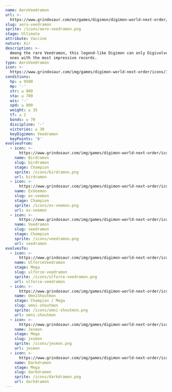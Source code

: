 ```yaml
---
name: AeroVeedramon
url: >-
  https://www.grindosaur.com/en/games/digimon/digimon-world-next-order/digimon/126-aero-veedramon
slug: aero-veedramon
sprite: /icons/aero-veedramon.png
stage: Ultimate
attribute: Vaccine
nature: Air
description: >-
  Among the rare Veedramon, this legend-like Digimon can only Digivolve from the
  ones with the most impressive records.
type: AeroVeedramon
icon: >-
  https://www.grindosaur.com/img/games/digimon-world-next-order/icons/126-aeroveedramon-icon.png
conditions:
  hp: ≥ 9500
  mp: '-'
  str: ≥ 800
  sta: ≥ 700
  wis: '-'
  spd: ≥ 800
  weight: ≥ 35
  tf: ≤ 2
  bonds: ≥ 70
  discipline: '-'
  victories: ≥ 30
  keyDigimon: Veedramon
  keyPoints: '6'
evolvesFrom:
  - icon: >-
      https://www.grindosaur.com/img/games/digimon-world-next-order/icons/61-birdramon-icon-small.png
    name: Birdramon
    slug: birdramon
    stage: Champion
    sprite: /icons/birdramon.png
    url: birdramon
  - icon: >-
      https://www.grindosaur.com/img/games/digimon-world-next-order/icons/67-exveemon-icon-small.png
    name: ExVeemon
    slug: ex-veemon
    stage: Champion
    sprite: /icons/ex-veemon.png
    url: ex-veemon
  - icon: >-
      https://www.grindosaur.com/img/games/digimon-world-next-order/icons/76-veedramon-icon-small.png
    name: Veedramon
    slug: veedramon
    stage: Champion
    sprite: /icons/veedramon.png
    url: veedramon
evolvesTo:
  - icon: >-
      https://www.grindosaur.com/img/games/digimon-world-next-order/icons/173-ulforceveedramon-icon-small.png
    name: UlforceVeedramon
    stage: Mega
    slug: ulforce-veedramon
    sprite: /icons/ulforce-veedramon.png
    url: ulforce-veedramon
  - icon: >-
      https://www.grindosaur.com/img/games/digimon-world-next-order/icons/218-omnishoutmon-icon-small.png
    name: OmniShoutmon
    stage: Champion / Mega
    slug: omni-shoutmon
    sprite: /icons/omni-shoutmon.png
    url: omni-shoutmon
  - icon: >-
      https://www.grindosaur.com/img/games/digimon-world-next-order/icons/211-jesmon-icon-small.png
    name: Jesmon
    stage: Mega
    slug: jesmon
    sprite: /icons/jesmon.png
    url: jesmon
  - icon: >-
      https://www.grindosaur.com/img/games/digimon-world-next-order/icons/214-darkdramon-icon-small.png
    name: Darkdramon
    stage: Mega
    slug: darkdramon
    sprite: /icons/darkdramon.png
    url: darkdramon
---
```


